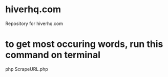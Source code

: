# hiverhq.com
Repository for hiverhq.com

# to get most occuring words, run this command on terminal
php ScrapeURL.php 
